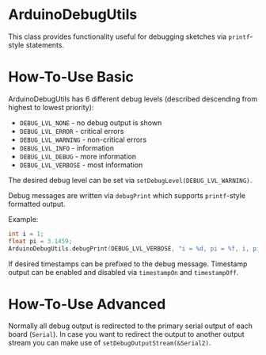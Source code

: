 ArduinoDebugUtils
=================

This class provides functionality useful for debugging sketches via `printf`-style statements.

# How-To-Use Basic
ArduinoDebugUtils has 6 different debug levels (described descending from highest to lowest priority):
* `DEBUG_LVL_NONE` - no debug output is shown
* `DEBUG_LVL_ERROR` - critical errors
* `DEBUG_LVL_WARNING` - non-critical errors
* `DEBUG_LVL_INFO` - information
* `DEBUG_LVL_DEBUG` - more information
* `DEBUG_LVL_VERBOSE` - most information

The desired debug level can be set via `setDebugLevel(DEBUG_LVL_WARNING)`.

Debug messages are written via `debugPrint` which supports `printf`-style formatted output.

Example:
```C++
int i = 1;
float pi = 3.1459;
ArduinoDebugUtils.debugPrint(DEBUG_LVL_VERBOSE, "i = %d, pi = %f, i, pi);
```

If desired timestamps can be prefixed to the debug message. Timestamp output can be enabled and disabled via `timestampOn` and `timestampOff`.

# How-To-Use Advanced
Normally all debug output is redirected to the primary serial output of each board (`Serial`). In case you want to redirect the output to another output stream you can make use of `setDebugOutputStream(&Serial2)`.
